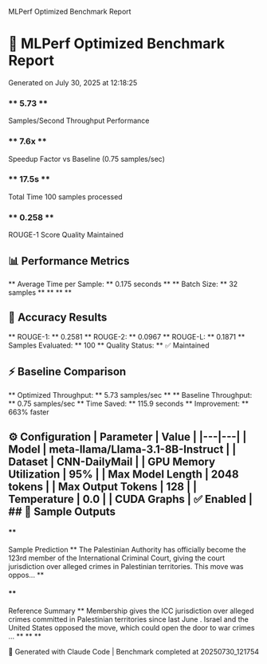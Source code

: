 MLPerf Optimized Benchmark Report
# 🚀 MLPerf Optimized Benchmark Report

Generated on July 30, 2025 at 12:18:25

### ** 5.73 ** 
Samples/Second Throughput Performance

### ** 7.6x ** 
Speedup Factor vs Baseline (0.75 samples/sec)

### ** 17.5s ** 
Total Time 100 samples processed

### ** 0.258 ** 
ROUGE-1 Score Quality Maintained

## 📊 Performance Metrics

** Average Time per Sample: ** 0.175 seconds ** ** 
Batch Size: ** 32 samples ** ** ** **
## 🎯 Accuracy Results

** 
ROUGE-1: ** 0.2581 ** 
ROUGE-2: ** 0.0967 ** 
ROUGE-L: ** 0.1871 ** 
Samples Evaluated: ** 100 ** 
Quality Status: ** ✅ Maintained
## ⚡ Baseline Comparison

** 
Optimized Throughput: ** 5.73 samples/sec ** ** 
Baseline Throughput: ** 0.75 samples/sec ** 
Time Saved: ** 115.9 seconds ** 
Improvement: ** 663% faster
## ⚙️ Configuration | Parameter | Value | |---|---| | Model | meta-llama/Llama-3.1-8B-Instruct | | Dataset | CNN-DailyMail | | GPU Memory Utilization | 95% | | Max Model Length | 2048 tokens | | Max Output Tokens | 128 | | Temperature | 0.0 | | CUDA Graphs | ✅ Enabled | ## 📝 Sample Outputs

#### ** 
Sample Prediction ** The Palestinian Authority has officially become the 123rd member of the International Criminal Court, giving the court jurisdiction over alleged crimes in Palestinian territories. This move was oppos... **

#### ** 
Reference Summary ** Membership gives the ICC jurisdiction over alleged crimes committed in Palestinian territories since last June . Israel and the United States opposed the move, which could open the door to war crimes ... ** ** **

🤖 Generated with Claude Code | Benchmark completed at 20250730_121754